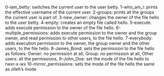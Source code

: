 0-iam_betty: switches the current user to the user betty.
1-who_am_i: prints the effective username of the current user.
2-groups:  prints all the groups the current user is part of.
3-new_owner: changes the owner of the file hello to the user betty.
4-empty: creates an empty file called hello.
5-execute: adds execute permission to the owner of the file hello.
6-multiple_permissions: adds execute permission to the owner and the group owner, and read permission to other users, to the file hello.
7-everybody:  adds execution permission to the owner, the group owner and the other users, to the file hello.
8-James_Bond: sets the permission to the file hello as follows: Owner: no permission at all, Group: no permission at all, Other users: all the permissions.
9-John_Doe: set the mode of the file hello to rwxr-x-wx
10-mirror_permissions: sets the mode of the file hello the same as olleh’s mode